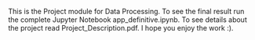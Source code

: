 This is the Project module for Data Processing. To see the final result run the complete Jupyter Notebook app_definitive.ipynb. To see details about the project read Project_Description.pdf. I hope you enjoy the work :).  
